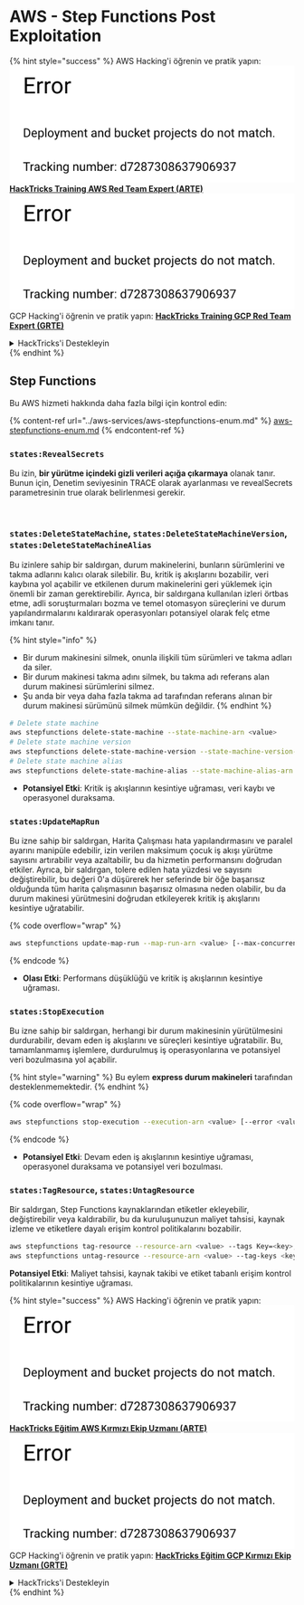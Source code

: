 # AWS - Step Functions Post Exploitation

{% hint style="success" %}
AWS Hacking'i öğrenin ve pratik yapın:<img src="../../../.gitbook/assets/image (1) (1).png" alt="" data-size="line">[**HackTricks Training AWS Red Team Expert (ARTE)**](https://training.hacktricks.xyz/courses/arte)<img src="../../../.gitbook/assets/image (1) (1).png" alt="" data-size="line">\
GCP Hacking'i öğrenin ve pratik yapın: <img src="../../../.gitbook/assets/image (2).png" alt="" data-size="line">[**HackTricks Training GCP Red Team Expert (GRTE)**<img src="../../../.gitbook/assets/image (2).png" alt="" data-size="line">](https://training.hacktricks.xyz/courses/grte)

<details>

<summary>HackTricks'i Destekleyin</summary>

* [**abonelik planlarını**](https://github.com/sponsors/carlospolop) kontrol edin!
* **💬 [**Discord grubuna**](https://discord.gg/hRep4RUj7f) veya [**telegram grubuna**](https://t.me/peass) katılın ya da **Twitter**'da **bizi takip edin** 🐦 [**@hacktricks\_live**](https://twitter.com/hacktricks\_live)**.**
* **Hacking ipuçlarını paylaşmak için** [**HackTricks**](https://github.com/carlospolop/hacktricks) ve [**HackTricks Cloud**](https://github.com/carlospolop/hacktricks-cloud) github reposuna PR gönderin.

</details>
{% endhint %}

## Step Functions

Bu AWS hizmeti hakkında daha fazla bilgi için kontrol edin:

{% content-ref url="../aws-services/aws-stepfunctions-enum.md" %}
[aws-stepfunctions-enum.md](../aws-services/aws-stepfunctions-enum.md)
{% endcontent-ref %}

### `states:RevealSecrets`

Bu izin, **bir yürütme içindeki gizli verileri açığa çıkarmaya** olanak tanır. Bunun için, Denetim seviyesinin TRACE olarak ayarlanması ve revealSecrets parametresinin true olarak belirlenmesi gerekir.

<figure><img src="../../../.gitbook/assets/image (348).png" alt=""><figcaption></figcaption></figure>

### `states:DeleteStateMachine`, `states:DeleteStateMachineVersion`, `states:DeleteStateMachineAlias`

Bu izinlere sahip bir saldırgan, durum makinelerini, bunların sürümlerini ve takma adlarını kalıcı olarak silebilir. Bu, kritik iş akışlarını bozabilir, veri kaybına yol açabilir ve etkilenen durum makinelerini geri yüklemek için önemli bir zaman gerektirebilir. Ayrıca, bir saldırgana kullanılan izleri örtbas etme, adli soruşturmaları bozma ve temel otomasyon süreçlerini ve durum yapılandırmalarını kaldırarak operasyonları potansiyel olarak felç etme imkanı tanır.

{% hint style="info" %}
* Bir durum makinesini silmek, onunla ilişkili tüm sürümleri ve takma adları da siler.
* Bir durum makinesi takma adını silmek, bu takma adı referans alan durum makinesi sürümlerini silmez.
* Şu anda bir veya daha fazla takma ad tarafından referans alınan bir durum makinesi sürümünü silmek mümkün değildir.
{% endhint %}
```bash
# Delete state machine
aws stepfunctions delete-state-machine --state-machine-arn <value>
# Delete state machine version
aws stepfunctions delete-state-machine-version --state-machine-version-arn <value>
# Delete state machine alias
aws stepfunctions delete-state-machine-alias --state-machine-alias-arn <value>
```
* **Potansiyel Etki**: Kritik iş akışlarının kesintiye uğraması, veri kaybı ve operasyonel duraksama.

### `states:UpdateMapRun`

Bu izne sahip bir saldırgan, Harita Çalışması hata yapılandırmasını ve paralel ayarını manipüle edebilir, izin verilen maksimum çocuk iş akışı yürütme sayısını artırabilir veya azaltabilir, bu da hizmetin performansını doğrudan etkiler. Ayrıca, bir saldırgan, tolere edilen hata yüzdesi ve sayısını değiştirebilir, bu değeri 0'a düşürerek her seferinde bir öğe başarısız olduğunda tüm harita çalışmasının başarısız olmasına neden olabilir, bu da durum makinesi yürütmesini doğrudan etkileyerek kritik iş akışlarını kesintiye uğratabilir.

{% code overflow="wrap" %}
```bash
aws stepfunctions update-map-run --map-run-arn <value> [--max-concurrency <value>] [--tolerated-failure-percentage <value>] [--tolerated-failure-count <value>]
```
{% endcode %}

* **Olası Etki**: Performans düşüklüğü ve kritik iş akışlarının kesintiye uğraması.

### `states:StopExecution`

Bu izne sahip bir saldırgan, herhangi bir durum makinesinin yürütülmesini durdurabilir, devam eden iş akışlarını ve süreçleri kesintiye uğratabilir. Bu, tamamlanmamış işlemlere, durdurulmuş iş operasyonlarına ve potansiyel veri bozulmasına yol açabilir.

{% hint style="warning" %}
Bu eylem **express durum makineleri** tarafından desteklenmemektedir.
{% endhint %}

{% code overflow="wrap" %}
```bash
aws stepfunctions stop-execution --execution-arn <value> [--error <value>] [--cause <value>]
```
{% endcode %}

* **Potansiyel Etki**: Devam eden iş akışlarının kesintiye uğraması, operasyonel duraksama ve potansiyel veri bozulması.

### `states:TagResource`, `states:UntagResource`

Bir saldırgan, Step Functions kaynaklarından etiketler ekleyebilir, değiştirebilir veya kaldırabilir, bu da kuruluşunuzun maliyet tahsisi, kaynak izleme ve etiketlere dayalı erişim kontrol politikalarını bozabilir.
```bash
aws stepfunctions tag-resource --resource-arn <value> --tags Key=<key>,Value=<value>
aws stepfunctions untag-resource --resource-arn <value> --tag-keys <key>
```
**Potansiyel Etki**: Maliyet tahsisi, kaynak takibi ve etiket tabanlı erişim kontrol politikalarının kesintiye uğraması.

{% hint style="success" %}
AWS Hacking'i öğrenin ve pratik yapın:<img src="../../../.gitbook/assets/image (1) (1).png" alt="" data-size="line">[**HackTricks Eğitim AWS Kırmızı Ekip Uzmanı (ARTE)**](https://training.hacktricks.xyz/courses/arte)<img src="../../../.gitbook/assets/image (1) (1).png" alt="" data-size="line">\
GCP Hacking'i öğrenin ve pratik yapın: <img src="../../../.gitbook/assets/image (2).png" alt="" data-size="line">[**HackTricks Eğitim GCP Kırmızı Ekip Uzmanı (GRTE)**<img src="../../../.gitbook/assets/image (2).png" alt="" data-size="line">](https://training.hacktricks.xyz/courses/grte)

<details>

<summary>HackTricks'i Destekleyin</summary>

* [**abonelik planlarını**](https://github.com/sponsors/carlospolop) kontrol edin!
* **💬 [**Discord grubuna**](https://discord.gg/hRep4RUj7f) veya [**telegram grubuna**](https://t.me/peass) katılın ya da **Twitter'da** 🐦 [**@hacktricks\_live**](https://twitter.com/hacktricks\_live)**'i takip edin.**
* **Hacking ipuçlarını paylaşmak için** [**HackTricks**](https://github.com/carlospolop/hacktricks) ve [**HackTricks Cloud**](https://github.com/carlospolop/hacktricks-cloud) github reposuna PR gönderin.

</details>
{% endhint %}
